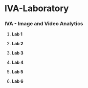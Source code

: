 # IVA-Laboratory

### IVA - Image and Video Analytics

1. **Lab 1**


2. **Lab 2**


3. **Lab 3**


4. **Lab 4**


5. **Lab 5**



6. **Lab 6**



